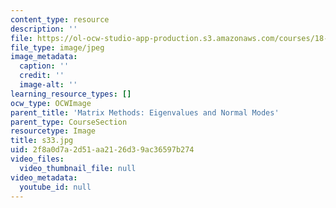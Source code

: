 ```yaml
---
content_type: resource
description: ''
file: https://ol-ocw-studio-app-production.s3.amazonaws.com/courses/18-03sc-differential-equations-fall-2011/2f8a0d7a2d51aa2126d39ac36597b274_s33.jpg
file_type: image/jpeg
image_metadata:
  caption: ''
  credit: ''
  image-alt: ''
learning_resource_types: []
ocw_type: OCWImage
parent_title: 'Matrix Methods: Eigenvalues and Normal Modes'
parent_type: CourseSection
resourcetype: Image
title: s33.jpg
uid: 2f8a0d7a-2d51-aa21-26d3-9ac36597b274
video_files:
  video_thumbnail_file: null
video_metadata:
  youtube_id: null
---
```

